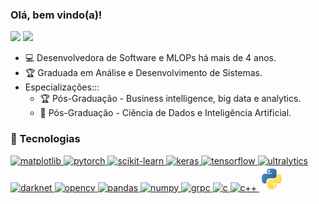 ### Olá, bem vindo(a)!

[<img src="https://img.shields.io/badge/Larissa Freitas-0A66C2?style=flat-square&logo=linkedin&logoColor=white" />](linkedin.com/in/larissa-freitas-da-silva)
[<img src="https://img.shields.io/badge/Larissa Freitas-000000?style=flat-square&logo=Medium&logoColor=white" />](https://medium.com/@b.larissafs)

  - 💻 Desenvolvedora de Software e MLOPs há mais de 4 anos.
  - 🏆 Graduada em Análise e Desenvolvimento de Sistemas.
- Especializações:::
  - 🏆 Pós-Graduação - Business intelligence, big data e analytics.
  - 📍 Pós-Graduação - Ciência de Dados e Inteligência Artificial.

### :rocket: Tecnologias 
<p align="left"> 
        <a href="https://matplotlib.org/" target="_blank">
                <img src="https://upload.wikimedia.org/wikipedia/commons/8/84/Matplotlib_icon.svg" alt="matplotlib" width="40" height="40"/> 
        </a>
        <a href="https://pytorch.org/" target="_blank">
                <img src="https://upload.wikimedia.org/wikipedia/commons/1/10/PyTorch_logo_icon.svg" alt="pytorch" width="40" height="40"/> 
        </a>
        <a href="https://scikit-learn.org/" target="_blank">
                <img src="https://upload.wikimedia.org/wikipedia/commons/0/05/Scikit_learn_logo_small.svg" alt="scikit-learn" width="40" height="40"/>
        </a>
        <a href="https://keras.io/" target="_blank">
                <img src="https://upload.wikimedia.org/wikipedia/commons/a/ae/Keras_logo.svg" alt="keras" width="40" height="40" />
        </a> 
        <a href="https://www.tensorflow.org/" target="_blank">
                <img src="https://upload.wikimedia.org/wikipedia/commons/2/2d/Tensorflow_logo.svg" alt="tensorflow" width="40" height="40" />
        </a> 
        <a href="https://www.ultralytics.com/pt" target="_blank">
                <img src="https://avatars.githubusercontent.com/u/26833451?s=200&v=4" alt="ultralytics" width="40" height="40" /> 
        </a> 
        <a href="https://pjreddie.com/darknet/" target="_blank">
                <img src="https://pjreddie.com/static/img/darknet.png" alt="darknet" width="40" height="40" /> 
        </a>
        <a href="https://opencv.org/" target="_blank"> 
                <img src="https://upload.wikimedia.org/wikipedia/commons/3/32/OpenCV_Logo_with_text_svg_version.svg" alt="opencv" width="40" height="40" /> 
        </a>
        <a href="https://pandas.pydata.org/" target="_blank">
                <img src="https://pandas.pydata.org/static/img/favicon_white.ico" alt="pandas" width="40" height="40" /> 
        </a>
        <a href="https://numpy.org/" target="_blank">
                <img src="https://media.licdn.com/dms/image/D5612AQFSTglfKdI9eg/article-cover_image-shrink_720_1280/0/1708971797430?e=2147483647&v=beta&t=XbyPHd8bw5PLrsaTaad1Sish6jhLezkkp1u52KEpExg" alt="numpy" width="40" height="40" />
        </a>
        <a href="https://grpc.io/" target="_blank">
                <img src="https://grpc.io/img/logos/grpc-icon-color.png" alt="grpc" width="40" height="40" />
        </a>
                <a href="https://devdocs.io/c/" target="_blank">
                <img src="https://www.interviewbit.com/blog/wp-content/uploads/2021/09/C-2.png" alt="c" width="40" height="40" />
        </a>
        <a href="https://cplusplus.com/doc/" target="_blank">
                <img src="https://upload.wikimedia.org/wikipedia/commons/1/18/ISO_C%2B%2B_Logo.svg" alt="c++" width="40" height="40" />
        </a>
        <a href="https://www.python.org" target="_blank"> 
                <img src="https://raw.githubusercontent.com/devicons/devicon/master/icons/python/python-original.svg" alt="python" width="40" height="40" />
        </a>


</p>
